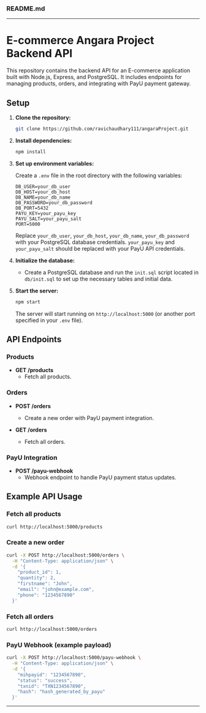 
### README.md

---

# E-commerce Angara Project Backend API

This repository contains the backend API for an E-commerce application built with Node.js, Express, and PostgreSQL. It includes endpoints for managing products, orders, and integrating with PayU payment gateway.

## Setup

1. **Clone the repository:**

   ```bash
   git clone https://github.com/ravichaudhary111/angaraProject.git
   ```

2. **Install dependencies:**

   ```bash
   npm install
   ```

3. **Set up environment variables:**

   Create a `.env` file in the root directory with the following variables:

   ```plaintext
   DB_USER=your_db_user
   DB_HOST=your_db_host
   DB_NAME=your_db_name
   DB_PASSWORD=your_db_password
   DB_PORT=5432
   PAYU_KEY=your_payu_key
   PAYU_SALT=your_payu_salt
   PORT=5000
   ```

   Replace `your_db_user`, `your_db_host`, `your_db_name`, `your_db_password` with your PostgreSQL database credentials. `your_payu_key` and `your_payu_salt` should be replaced with your PayU API credentials.

4. **Initialize the database:**

   - Create a PostgreSQL database and run the `init.sql` script located in `db/init.sql` to set up the necessary tables and initial data.

5. **Start the server:**

   ```bash
   npm start
   ```

   The server will start running on `http://localhost:5000` (or another port specified in your `.env` file).

## API Endpoints

### Products

- **GET /products**
  - Fetch all products.

### Orders

- **POST /orders**
  - Create a new order with PayU payment integration.

- **GET /orders**
  - Fetch all orders.

### PayU Integration

- **POST /payu-webhook**
  - Webhook endpoint to handle PayU payment status updates.

## Example API Usage

### Fetch all products

```bash
curl http://localhost:5000/products
```

### Create a new order

```bash
curl -X POST http://localhost:5000/orders \
  -H "Content-Type: application/json" \
  -d '{
    "product_id": 1,
    "quantity": 2,
    "firstname": "John",
    "email": "john@example.com",
    "phone": "1234567890"
  }'
```

### Fetch all orders

```bash
curl http://localhost:5000/orders
```

### PayU Webhook (example payload)

```bash
curl -X POST http://localhost:5000/payu-webhook \
  -H "Content-Type: application/json" \
  -d '{
    "mihpayid": "1234567890",
    "status": "success",
    "txnid": "TXN1234567890",
    "hash": "hash_generated_by_payu"
  }'
```

---

